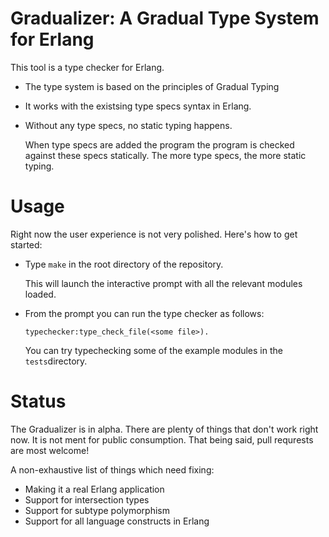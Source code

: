 # Gradualizer: A Gradual Type System for Erlang

This tool is a type checker for Erlang.

* The type system is based on the principles of Gradual Typing
* It works with the existsing type specs syntax in Erlang.
* Without any type specs, no static typing happens.

  When type specs are added the program the program is checked against
  these specs statically. The more type specs, the more static typing.

# Usage

Right now the user experience is not very polished. Here's how to get started:

* Type `make` in the root directory of the repository.

  This will launch the interactive prompt with all the relevant modules loaded.
  
* From the prompt you can run the type checker as follows:

  `typechecker:type_check_file(<some file>).`

  You can try typechecking some of the example modules in the `tests`directory.

# Status

The Gradualizer is in alpha. There are plenty of things that don't work right
now. It is not ment for public consumption. That being said, pull requrests
are most welcome!

A non-exhaustive list of things which need fixing:

* Making it a real Erlang application
* Support for intersection types
* Support for subtype polymorphism
* Support for all language constructs in Erlang
